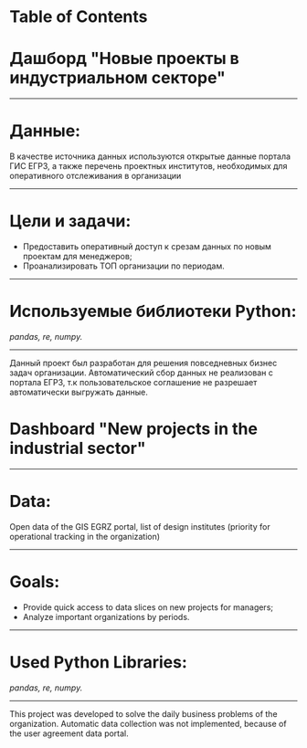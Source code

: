 <h1>Table of Contents<span class="tocSkip"></span></h1>
<div class="toc"><ul class="toc-item"></ul></div>

# Дашборд "Новые проекты в индустриальном секторе" 

 <hr style="border: 2px  grey;" />

# Данные:

В качестве источника данных используются открытые данные портала ГИС ЕГРЗ, а также перечень проектных институтов, необходимых для оперативного отслеживания в организации

<hr style="border: 2px  grey;" />

# Цели и задачи:

* Предоставить оперативный доступ к срезам данных по новым проектам для менеджеров;
* Проанализировать ТОП организации по периодам.


<hr style="border: 2px  grey;" />


# Используемые библиотеки Python:

*pandas, re, numpy.*


<hr style="border: 2px  grey;" />

Данный проект был разработан для решения повседневных бизнес задач организации. Автоматический сбор данных не реализован с портала ЕГРЗ, т.к пользовательское соглашение не разрешает автоматически выгружать данные.

<div class="toc"><ul class="toc-item"></ul></div>

# Dashboard "New projects in the industrial sector"

 <hr style="border: 2px  grey;" />

# Data:

Open data of the GIS EGRZ portal,
list of design institutes (priority for operational tracking in the organization)

<hr style="border: 2px  grey;" />

# Goals:

* Provide quick access to data slices on new projects for managers;
* Analyze important organizations by periods.


<hr style="border: 2px  grey;" />


# Used Python Libraries:

*pandas, re, numpy.*


<hr style="border: 2px  grey;" />

This project was developed to solve the daily business problems of the organization. Automatic data collection was not implemented, because of the user agreement data portal.

